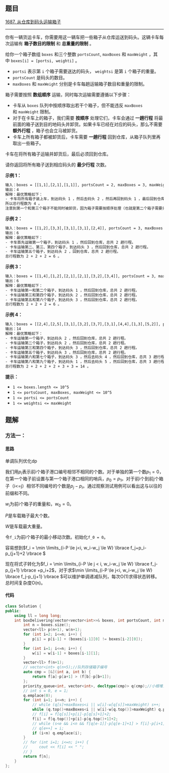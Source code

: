 ## 题目

[1687. 从仓库到码头运输箱子](https://leetcode.cn/problems/delivering-boxes-from-storage-to-ports/)

---

你有一辆货运卡车，你需要用这一辆车把一些箱子从仓库运送到码头。这辆卡车每次运输有 **箱子数目的限制** 和 **总重量的限制** 。

给你一个箱子数组 `boxes` 和三个整数 `portsCount`, `maxBoxes` 和 `maxWeight` ，其中 `boxes[i] = [ports​​i​, weighti]` 。

-   `ports​​i` 表示第 `i` 个箱子需要送达的码头， `weightsi` 是第 `i` 个箱子的重量。
-   `portsCount` 是码头的数目。
-   `maxBoxes` 和 `maxWeight` 分别是卡车每趟运输箱子数目和重量的限制。

箱子需要按照 **数组顺序** 运输，同时每次运输需要遵循以下步骤：

-   卡车从 `boxes` 队列中按顺序取出若干个箱子，但不能违反 `maxBoxes` 和 `maxWeight` 限制。
-   对于在卡车上的箱子，我们需要 **按顺序** 处理它们，卡车会通过 **一趟行程** 将最前面的箱子送到目的地码头并卸货。如果卡车已经在对应的码头，那么不需要 **额外行程** ，箱子也会立马被卸货。
-   卡车上所有箱子都被卸货后，卡车需要 **一趟行程** 回到仓库，从箱子队列里再取出一些箱子。

卡车在将所有箱子运输并卸货后，最后必须回到仓库。

请你返回将所有箱子送到相应码头的 **最少行程** 次数。

  

**示例 1：**

```txt
输入：boxes = [[1,1],[2,1],[1,1]], portsCount = 2, maxBoxes = 3, maxWeight = 3
输出：4
解释：最优策略如下：
- 卡车将所有箱子装上车，到达码头 1 ，然后去码头 2 ，然后再回到码头 1 ，最后回到仓库，总共需要 4 趟行程。
所以总行程数为 4 。
注意到第一个和第三个箱子不能同时被卸货，因为箱子需要按顺序处理（也就是第二个箱子需要先被送到码头 2 ，然后才能处理第三个箱子）。
```

**示例 2：**

```txt
输入：boxes = [[1,2],[3,3],[3,1],[3,1],[2,4]], portsCount = 3, maxBoxes = 3, maxWeight = 6
输出：6
解释：最优策略如下：
- 卡车首先运输第一个箱子，到达码头 1 ，然后回到仓库，总共 2 趟行程。
- 卡车运输第二、第三、第四个箱子，到达码头 3 ，然后回到仓库，总共 2 趟行程。
- 卡车运输第五个箱子，到达码头 2 ，回到仓库，总共 2 趟行程。
总行程数为 2 + 2 + 2 = 6 。
```

**示例 3：**

```txt
输入：boxes = [[1,4],[1,2],[2,1],[2,1],[3,2],[3,4]], portsCount = 3, maxBoxes = 6, maxWeight = 7
输出：6
解释：最优策略如下：
- 卡车运输第一和第二个箱子，到达码头 1 ，然后回到仓库，总共 2 趟行程。
- 卡车运输第三和第四个箱子，到达码头 2 ，然后回到仓库，总共 2 趟行程。
- 卡车运输第五和第六个箱子，到达码头 3 ，然后回到仓库，总共 2 趟行程。
总行程数为 2 + 2 + 2 = 6 。
```

**示例 4：**

```txt
输入：boxes = [[2,4],[2,5],[3,1],[3,2],[3,7],[3,1],[4,4],[1,3],[5,2]], portsCount = 5, maxBoxes = 5, maxWeight = 7
输出：14
解释：最优策略如下：
- 卡车运输第一个箱子，到达码头 2 ，然后回到仓库，总共 2 趟行程。
- 卡车运输第二个箱子，到达码头 2 ，然后回到仓库，总共 2 趟行程。
- 卡车运输第三和第四个箱子，到达码头 3 ，然后回到仓库，总共 2 趟行程。
- 卡车运输第五个箱子，到达码头 3 ，然后回到仓库，总共 2 趟行程。
- 卡车运输第六和第七个箱子，到达码头 3 ，然后去码头 4 ，然后回到仓库，总共 3 趟行程。
- 卡车运输第八和第九个箱子，到达码头 1 ，然后去码头 5 ，然后回到仓库，总共 3 趟行程。
总行程数为 2 + 2 + 2 + 2 + 3 + 3 = 14 。
```
  

**提示：**

-   `1 <= boxes.length <= 10^5`
-   `1 <= portsCount, maxBoxes, maxWeight <= 10^5`
-   `1 <= ports​​i <= portsCount`
-   `1 <= weightsi <= maxWeight`

  

## 题解

### 方法一：

#### 思路

单调队列优化dp

我们用$p_i$表示前i个箱子港口编号相邻不相同的个数。对于单独的第一个数$p_1=0$，在第一个箱子前设置与第一个箱子港口相同的哨兵，$p_{0} = p_{1}$。对于前i个到前j个箱子（i<=j）相邻不同编号的个数是$p_{j}-p_{i}$。通过观察测试用例可以看出这与以往的前缀和不同。

$w_i$为前i个箱子的重量和，$w_0 = 0$。

$P$是车载箱子最大个数。

$W$是车载最大重量。

令`f_i`为前i个箱子的最小移动次数。初始化`f_0 = 0`。

容易想到$f_i = \min \limits_{i-P \le j<i, w_i-w_j \le W} \lbrace   f_j+p_i-p_{j+1}+2 \rbrace $

现在将式子转化为$f_i = \min \limits_{i-P \le j < i, w_i-w_j \le W} \lbrace   f_j-p_{j+1} \rbrace +p_i+2$，对于求$\min \limits_{i-P \le j<i, w_i-w_j \le W} \lbrace   f_j-p_{j+1} \rbrace $可以维护单调递减队列，每次O(1)求得状态转移。总时间复杂度O(n)。

#### 代码

```cpp
class Solution {
public:
    using ll = long long;
    int boxDelivering(vector<vector<int>>& boxes, int portsCount, int maxBoxes, int maxWeight) {
        int n = boxes.size();
        vector<ll> p(n+1), w(n+1);
        for (int i=2; i<=n; i++) {
            p[i] = p[i-1] + (boxes[i-1][0] != boxes[i-2][0]);
        }
        for (int i=1; i<=n; i++) {
            w[i] = w[i-1] + boxes[i-1][1];
        }
        vector<ll> f(n+1);
        // vector<int> q(n+5);//队列存储箱子编号
        auto cmp = [&](int a, int b) {
            return f[a]-p[a+1] > (f[b]-p[b+1]);
        };
        priority_queue<int, vector<int>, decltype(cmp)> q(cmp);//小根堆，f[i]-p[i+1]
        // int s = 0, e = 1;
        q.emplace(0);
        for (int i=1; i<=n; i++) {
            // while (q[s]+maxBoxes<i || w[i]-w[q[s]]>maxWeight) s++;
            while (q.top()+maxBoxes<i || w[i]-w[q.top()]>maxWeight) q.pop();
            // f[i] = f[q[s]]+p[i]-p[q[s]+1]+2;
            f[i] = f[q.top()]+p[i]-p[q.top()+1]+2;
            // while (s<e && i<n && f[q[e-1]]-p[q[e-1]+1] > f[i]-p[i+1]) e--;
            // q[e++] = i;
            if (i<n) q.emplace(i);
        }
        // for (int i=1; i<=n; i++) {
        //     cout << f[i] << " ";
        // }
        return f[n];
    }
};
```
